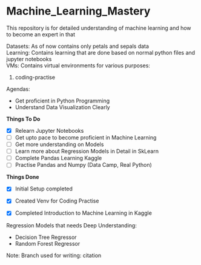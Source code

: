 # Machine_Learning_Mastery
This repository is for detailed understanding of machine learning and how to become an expert in that

Datasets: As of now contains only petals and sepals data <br>
Learning: Contains learning that are done based on normal python files and jupyter notebooks <br>
VMs: Contains virtual environments for various purposes: <br>
<ol>
    <li>coding-practise</li>
</ol>  

Agendas:
- Get proficient in Python Programming
- Understand Data Visualization Clearly

**Things To Do**
- [x] Relearn Jupyter Notebooks
- [ ] Get upto pace to become proficient in Machine Learning
- [ ] Get more understanding on Models
- [ ] Learn more about Regression Models in Detail in SkLearn
- [ ] Complete Pandas Learning Kaggle
- [ ] Practise Pandas and Numpy (Data Camp, Real Python)

<b>Things Done</b>
- [x] Initial Setup completed
- [x] Created Venv for Coding Practise
- [x] Completed Introduction to Machine Learning in Kaggle


Regression Models that needs Deep Understanding:
- Decision Tree Regressor
- Random Forest Regressor


Note: Branch used for writing: citation

